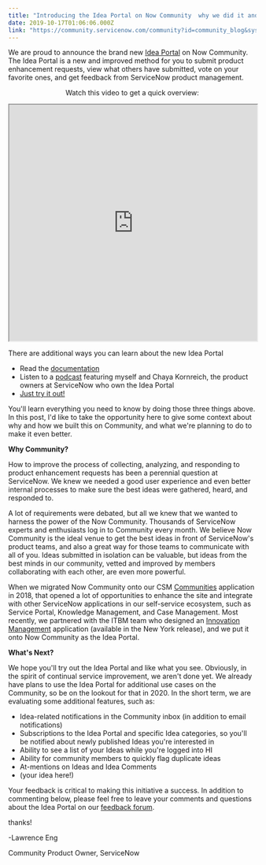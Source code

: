 ```yaml
---
title: "Introducing the Idea Portal on Now Community  why we did it and whats next"
date: 2019-10-17T01:06:06.000Z
link: "https://community.servicenow.com/community?id=community_blog&sys_id=f4735f19db684cd45ed4a851ca961942"
---
```

<p>We are proud to announce the brand new <a href="https://community.servicenow.com/community?id&#61;ideas_list&amp;sysparm_module_id&#61;enhancement_requests" rel="nofollow">Idea Portal</a> on Now Community. The Idea Portal is a new and improved method for you to submit product enhancement requests, view what others have submitted, vote on your favorite ones, and get feedback from ServiceNow product management.</p>
<p style="text-align: center;">Watch this video to get a quick overview:</p>
<p><iframe id="video_tinymce" style="width: 100%; height: 480px;" src="https://www.youtube.com/embed/GaTvqh_-VVQ"></iframe></p>
<p>There are additional ways you can learn about the new Idea Portal</p>
<ul><li>Read the <a href="https://community.servicenow.com/community?id&#61;community_static&amp;content_id&#61;91acf933db9ff740d82ffb24399619f5" rel="nofollow">documentation</a></li><li>Listen to a <a href="https://community.servicenow.com/community?id&#61;community_blog&amp;sys_id&#61;ae0d0186db6c041023f4a345ca9619a3" target="_blank" rel="noopener noreferrer nofollow">podcast</a> featuring myself and Chaya Kornreich, the product owners at ServiceNow who own the Idea Portal</li><li><a href="https://community.servicenow.com/community?id&#61;ideas_list&amp;sysparm_module_id&#61;enhancement_requests" rel="nofollow">Just try it out!</a></li></ul>
<p>You&#39;ll learn everything you need to know by doing those three things above. In this post, I&#39;d like to take the opportunity here to give some context about why and how we built this on Community, and what we&#39;re planning to do to make it even better.</p>
<p><strong>Why Community?</strong></p>
<p>How to improve the process of collecting, analyzing, and responding to product enhancement requests has been a perennial question at ServiceNow. We knew we needed a good user experience and even better internal processes to make sure the best ideas were gathered, heard, and responded to.</p>
<p>A lot of requirements were debated, but all we knew that we wanted to harness the power of the Now Community. Thousands of ServiceNow experts and enthusiasts log in to Community every month. We believe Now Community is the ideal venue to get the best ideas in front of ServiceNow&#39;s product teams, and also a great way for those teams to communicate with all of you. Ideas submitted in isolation can be valuable, but ideas from the best minds in our community, vetted and improved by members collaborating with each other, are even more powerful.</p>
<p>When we migrated Now Community onto our CSM <a href="https://docs.servicenow.com/bundle/newyork-customer-service-management/page/product/customer-communities/reference/servicenow-communities.html" target="_blank" rel="noopener noreferrer nofollow">Communities</a> application in 2018, that opened a lot of opportunities to enhance the site and integrate with other ServiceNow applications in our self-service ecosystem, such as Service Portal, Knowledge Management, and Case Management. Most recently, we partnered with the ITBM team who designed an <a href="https://docs.servicenow.com/bundle/newyork-it-business-management/page/product/innovation-management/concept/innovation-management.html" target="_blank" rel="noopener noreferrer nofollow">Innovation Management</a> application (available in the New York release), and we put it onto Now Community as the Idea Portal.</p>
<p><strong>What&#39;s Next?</strong></p>
<p>We hope you&#39;ll try out the Idea Portal and like what you see. Obviously, in the spirit of continual service improvement, we aren&#39;t done yet. We already have plans to use the Idea Portal for additional use cases on the Community, so be on the lookout for that in 2020. In the short term, we are evaluating some additional features, such as:</p>
<ul><li>Idea-related notifications in the Community inbox (in addition to email notifications)</li><li>Subscriptions to the Idea Portal and specific Idea categories, so you&#39;ll be notified about newly published Ideas you&#39;re interested in</li><li>Ability to see a list of your Ideas while you&#39;re logged into HI</li><li>Ability for community members to quickly flag duplicate ideas</li><li>At-mentions on Ideas and Idea Comments</li><li>(your idea here!)</li></ul>
<p>Your feedback is critical to making this initiative a success. In addition to commenting below, please feel free to leave your comments and questions about the Idea Portal on our <a href="https://community.servicenow.com/community?id&#61;community_forum&amp;sys_id&#61;35b51315db6808982be0a851ca961996" rel="nofollow">feedback forum</a>.</p>
<p>thanks!</p>
<p>-Lawrence Eng</p>
<p>Community Product Owner, ServiceNow</p>